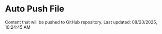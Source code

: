 # Auto Push File

Content that will be pushed to GitHub repository.
Last updated: 08/20/2025, 10:24:45 AM